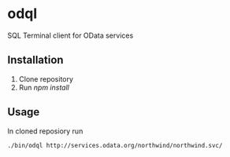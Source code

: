 # odql

SQL Terminal client for OData services

## Installation

 1. Clone repository
 1. Run *npm install*

## Usage

In cloned reposiory run


```
./bin/odql http://services.odata.org/northwind/northwind.svc/
